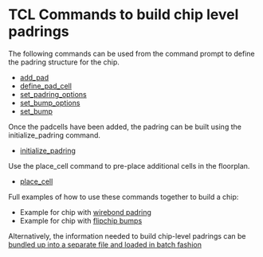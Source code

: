 # TCL Commands to build chip level padrings

The following commands can be used from the command prompt to define the padring structure for the chip.
 - [add_pad](add_pad.md)
 - [define_pad_cell](define_pad_cell.md)
 - [set_padring_options](set_padring_options.md)
 - [set_bump_options](set_bump_options.md)
 - [set_bump](set_bump.md)

Once the padcells have been added, the padring can be built using the initialize_padring command.
 - [initialize_padring](initialize_padring.md)

Use the place_cell command to pre-place additional cells in the floorplan.
 - [place_cell](place_cell.md)


Full examples of how to use these commands together to build a chip:
 - Example for chip with [wirebond padring](https://github.com/The-OpenROAD-Project/OpenROAD/blob/master/src/pad/test/tcl_interface.example.tcl)
 - Example for chip with [flipchip bumps](https://github.com/The-OpenROAD-Project/OpenROAD/blob/master/src/pad/test/tcl_interface.flipchip.example.tcl)


Alternatively, the information needed to build chip-level padrings can be [bundled up into a separate file and loaded in batch fashion](README.md)

